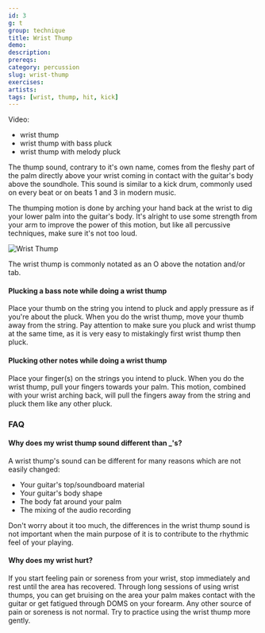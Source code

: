 ```yaml
---
id: 3
g: t
group: technique
title: Wrist Thump
demo: 
description:
prereqs:
category: percussion
slug: wrist-thump
exercises:
artists: 
tags: [wrist, thump, hit, kick]
---
```


Video: 
- wrist thump
- wrist thump with bass pluck
- wrist thump with melody pluck

The thump sound, contrary to it's own name, comes from the fleshy part of the palm directly above your wrist coming in contact with the guitar's body above the soundhole. This sound is similar to a kick drum, commonly used on every beat or on beats 1 and 3 in modern music.

The thumping motion is done by arching your hand back at the wrist to dig your lower palm into the guitar's body. It's alright to use some strength from your arm to improve the power of this motion, but like all percussive techniques, make sure it's not too loud.

![Wrist Thump]()

The wrist thump is commonly notated as an O above the notation and/or tab.

#### Plucking a bass note while doing a wrist thump

Place your thumb on the string you intend to pluck and apply pressure as if you're about the pluck. When you do the wrist thump, move your thumb away from the string. Pay attention to make sure you pluck and wrist thump at the same time, as it is very easy to mistakingly first wrist thump then pluck.

#### Plucking other notes while doing a wrist thump

Place your finger(s) on the strings you intend to pluck. When you do the wrist thump, pull your fingers towards your palm. This motion, combined with your wrist arching back, will pull the fingers away from the string and pluck them like any other pluck.

### FAQ

#### Why does my wrist thump sound different than _'s?

A wrist thump's sound can be different for many reasons which are not easily changed:

- Your guitar's top/soundboard material
- Your guitar's body shape
- The body fat around your palm
- The <span class="tt" data-tip="post processing / editing of an audio track">mixing</span> of the audio recording

Don't worry about it too much, the differences in the wrist thump sound is not important when the main purpose of it is to contribute to the rhythmic feel of your playing.

#### Why does my wrist hurt?

If you start feeling pain or soreness from your wrist, stop immediately and rest until the area has recovered. Through long sessions of using wrist thumps, you can get bruising on the area your palm makes contact with the guitar or get fatigued through <span class="tt" data-tip="delayed onset muscle soreness">DOMS</span> on your forearm. Any other source of pain or soreness is not normal. Try to practice using the wrist thump more gently. 